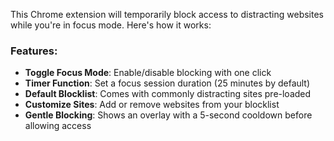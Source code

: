 This Chrome extension will temporarily block access to distracting websites while you're in focus mode. Here's how it works:

### Features:
- **Toggle Focus Mode**: Enable/disable blocking with one click
- **Timer Function**: Set a focus session duration (25 minutes by default)
- **Default Blocklist**: Comes with commonly distracting sites pre-loaded
- **Customize Sites**: Add or remove websites from your blocklist
- **Gentle Blocking**: Shows an overlay with a 5-second cooldown before allowing access
